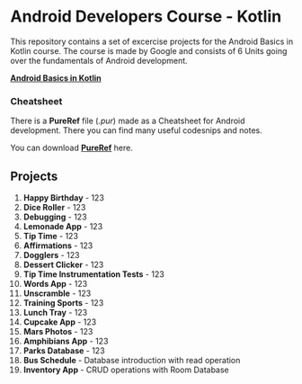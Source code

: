 # Android Developers Course - Kotlin 
This repository contains a set of excercise projects for the Android Basics in Kotlin course. The course is made by Google and consists of 6 Units going over the fundamentals of Android development.

**[Android Basics in Kotlin](https://developer.android.com/courses/android-basics-kotlin/course)**

### Cheatsheet
There is a **PureRef** file (*.pur*) made as a Cheatsheet for Android development. There you can find many useful codesnips and notes.

You can download **[PureRef](https://www.pureref.com/)** here. 

## Projects

 1. **Happy Birthday** - 123
 2. **Dice Roller** - 123
 3. **Debugging** - 123
 4. **Lemonade App** - 123
 5. **Tip Time** - 123
 6. **Affirmations** - 123
 7. **Dogglers** - 123
 8. **Dessert Clicker** - 123
 9. **Tip Time Instrumentation Tests** - 123
 10. **Words App** - 123
 11. **Unscramble** - 123
 12. **Training Sports** - 123
 13. **Lunch Tray** - 123
 14. **Cupcake App** - 123
 15. **Mars Photos** - 123
 16. **Amphibians App** - 123
 17. **Parks Database** - 123
 18. **Bus Schedule** - Database introduction with read operation
 19. **Inventory App** - CRUD operations with Room Database